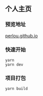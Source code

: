 ## 个人主页

### 预览地址
[perlou.github.io](https://perlou.github.io)

### 快速开始

```
yarn
yarn dev
```

### 项目打包

```
yarn build
```
